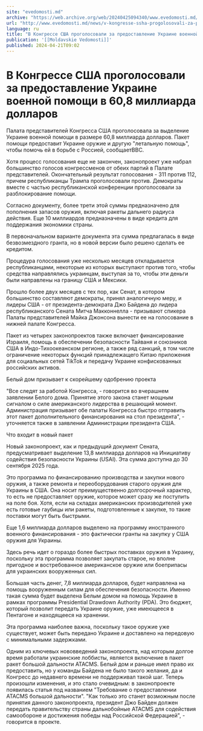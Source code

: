 ```yaml
---
site: "evedomosti.md"
archive: "https://web.archive.org/web/20240425094340/www.evedomosti.md/news/v-kongresse-ssha-progolosovali-za-predostavlenie-ukraine-voe"
url: "http://www.evedomosti.md/news/v-kongresse-ssha-progolosovali-za-predostavlenie-ukraine-voe"
language: ru
title: "В Конгрессе США проголосовали за предоставление Украине военной помощи в 60,8 миллиарда долларов"
publication: '[[Moldavskie Vedomosti]]'
published: 2024-04-21T09:02
---
```


# В Конгрессе США проголосовали за предоставление Украине военной помощи в 60,8 миллиарда долларов

Палата представителей Конгресса США проголосовала за выделение Украине военной помощи в размере 60,8 миллиарда долларов. Пакет помощи предоставит Украине оружие и другую "летальную помощь", чтобы помочь ей в борьбе с Россией, сообщаетBBC.

Хотя процесс голосования еще не закончен, законопроект уже набрал большинство голосов конгрессменов от обеих партий в Палате представителей. Окончательный результат голосования - 311 против 112, причем республиканцы Трампа проголосовали против. Демократы вместе с частью республиканской конференции проголосовали за разблокирование помощи.

Согласно документу, более трети этой суммы предназначено для пополнения запасов оружия, включая ракеты дальнего радиуса действия. Еще 10 миллиардов предназначены в виде кредита для поддержания экономики страны.

В первоначальном варианте документа эта сумма предлагалась в виде безвозмездного гранта, но в новой версии было решено сделать ее кредитом.

Процедура голосования уже несколько месяцев откладывается республиканцами, некоторые из которых выступают против того, чтобы средства направлялись украинцам, выступая за то, чтобы эти деньги были направлены на границу США и Мексики.

Прошло более двух месяцев с тех пор, как Сенат, в котором большинство составляют демократы, принял аналогичную меру, и лидеры США - от президента-демократа Джо Байдена до лидера республиканского Сената Митча Макконнелла - призывают спикера Палаты представителей Майка Джонсона вынести ее на голосование в нижней палате Конгресса.

Пакет из четырех законопроектов также включает финансирование Израиля, помощь в обеспечении безопасности Тайваня и союзников США в Индо-Тихоокеанском регионе, а также ряд санкций, в том числе ограничение некоторых функций принадлежащего Китаю приложения для социальных сетей TikTok и передачу Украине конфискованных российских активов.

Белый дом призывает к скорейшему одобрению проекта

"Все следят за работой Конгресса, - говорится во вчерашнем заявлении Белого дома. Принятие этого закона станет мощным сигналом о силе американского лидерства в решающий момент. Администрация призывает обе палаты Конгресса быстро отправить этот пакет дополнительного финансирования на стол президента", - уточняется также в заявлении Администрации президента США.

Что входит в новый пакет

Новый законопроект, как и предыдущий документ Сената, предусматривает выделение 13,8 миллиарда долларов на Инициативу содействия безопасности Украины (USAI). Эта сумма доступна до 30 сентября 2025 года.

Это программа по финансированию производства и закупки нового оружия, а также ремонта и переоборудования старого оружия для Украины в США. Она носит преимущественно долгосрочный характер, то есть не предоставляет оружие, которое может сразу же поступить на поле боя. Хотя, если на складах американских производителей уже есть готовые гаубицы или ракеты, подготовленные к закупке, то такие поставки могут быть быстрыми.

Еще 1,6 миллиарда долларов выделено на программу иностранного военного финансирования - это фактически гранты на закупку у США оружия для Украины.

Здесь речь идет о гораздо более быстрых поставках оружия в Украину, поскольку эта программа позволяет закупать старое, но вполне пригодное и востребованное американское оружие или боеприпасы для украинских вооруженных сил.

Большая часть денег, 7,8 миллиарда долларов, будет направлена на помощь вооруженным силам для обеспечения безопасности. Именно такая сумма будет выделена Белым домом на помощь Украине в рамках программы Presidential Drawdown Authority (PDA). Это бюджет, который позволит передать Украине оружие, уже имеющееся в Пентагоне и находящееся на хранении.

Эта программа наиболее важна, поскольку такое оружие уже существует, может быть передано Украине и доставлено на передовую с минимальными задержками.

Одним из ключевых нововведений законопроекта, над которым долгое время работали украинские лоббисты, является включение в пакет ракет большой дальности ATACMS. Белый дом и раньше имел право их предоставить, но у команды Байдена не было такого желания, да и Конгресс до недавнего времени не поддерживал такой шаг. Теперь произошли изменения, и это стало очевидным: в законопроекте появилась статья под названием "Требование о предоставлении ATACMS большой дальности". "Как только это станет возможным после принятия данного законопроекта, президент Джо Байден должен передать правительству страны дальнобойные ATACMS для содействия самообороне и достижения победы над Российской Федерацией", - говорится в проекте.